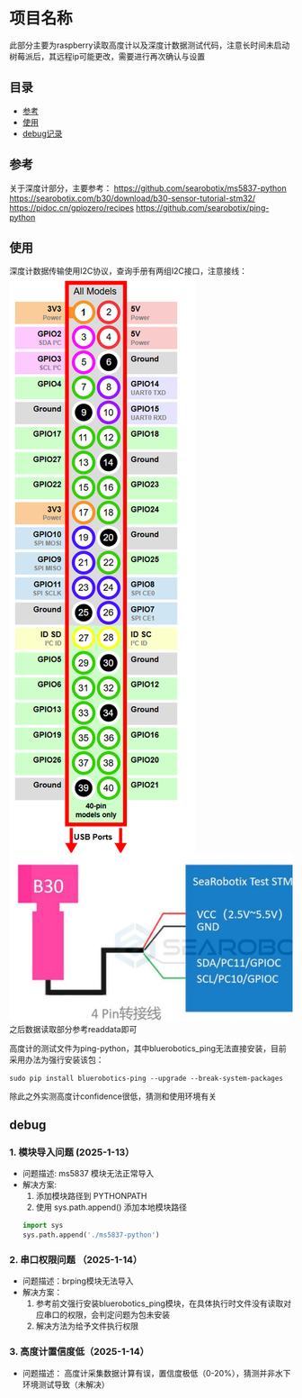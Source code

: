 # 项目名称

此部分主要为raspberry读取高度计以及深度计数据测试代码，注意长时间未启动树莓派后，其远程ip可能更改，需要进行再次确认与设置

## 目录

- [参考](#参考)
- [使用](#使用)
- [debug记录](#debug)
## 参考
关于深度计部分，主要参考：
https://github.com/searobotix/ms5837-python
https://searobotix.com/b30/download/b30-sensor-tutorial-stm32/
https://pidoc.cn/gpiozero/recipes
https://github.com/searobotix/ping-python
## 使用
深度计数据传输使用I2C协议，查询手册有两组I2C接口，注意接线：
![引脚图](./picture/pinout.png)
![接线对应图](./picture/wire.png)
之后数据读取部分参考readdata即可

高度计的测试文件为ping-python，其中bluerobotics_ping无法直接安装，目前采用办法为强行安装该包：

`sudo pip install bluerobotics-ping --upgrade --break-system-packages
`

除此之外实测高度计confidence很低，猜测和使用环境有关

## debug

### 1. 模块导入问题 (2025-1-13）
- 问题描述: ms5837 模块无法正常导入
- 解决方案: 
  1. 添加模块路径到 PYTHONPATH
  2. 使用 sys.path.append() 添加本地模块路径
  ```python
  import sys
  sys.path.append('./ms5837-python')

### 2. 串口权限问题 （2025-1-14）
- 问题描述：brping模块无法导入
- 解决方案：
  1. 参考前文强行安装bluerobotics_ping模块，在具体执行时文件没有读取对应串口的权限，会判定问题为包未安装
  2. 解决方法为给予文件执行权限 

### 3. 高度计置信度低（2025-1-14）
- 问题描述： 高度计采集数据计算有误，置信度极低（0-20%），猜测并非水下环境测试导致（未解决）